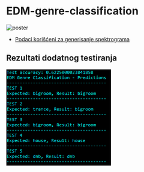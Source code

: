 # EDM-genre-classification

![poster](poster.jpg)

- [Podaci korišćeni za generisanje spektrograma](https://figshare.com/articles/dataset/Beatport_EDM_Key_Dataset/9115121)

## Rezultati dodatnog testiranja
![test 1](predictions/test1.png)
